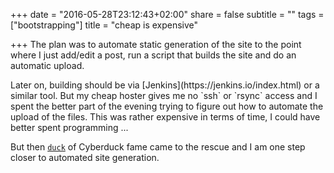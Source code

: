 +++
date = "2016-05-28T23:12:43+02:00"
share = false
subtitle = ""
tags = ["bootstrapping"]
title = "cheap is expensive"

+++
The plan was to automate static generation of the site to the point where I just add/edit a post, run a script that builds the site and do an automatic upload.
<!--more--> Later on, building should be via [Jenkins](https://jenkins.io/index.html) or a similar tool. But my cheap hoster gives me no `ssh` or `rsync` access and I spent the better part of the evening trying to figure out how to automate the upload of the files. This was rather expensive in terms of time, I could have better spent programming ...

But then [`duck`](https://duck.sh) of Cyberduck fame came to the rescue and I am one step closer to automated site generation.
